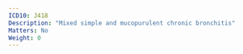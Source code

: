 ```yaml
---
ICD10: J418
Description: "Mixed simple and mucopurulent chronic bronchitis"
Matters: No
Weight: 0
---
```


